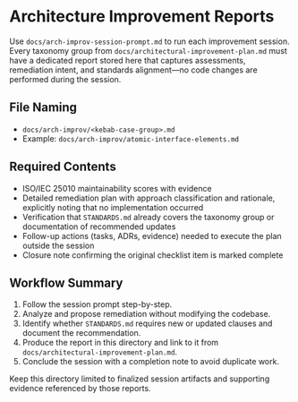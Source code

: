 # Architecture Improvement Reports

Use `docs/arch-improv-session-prompt.md` to run each improvement session. Every taxonomy group from `docs/architectural-improvement-plan.md` must have a dedicated report stored here that captures assessments, remediation intent, and standards alignment—no code changes are performed during the session.

## File Naming
- `docs/arch-improv/<kebab-case-group>.md`
- Example: `docs/arch-improv/atomic-interface-elements.md`

## Required Contents
- ISO/IEC 25010 maintainability scores with evidence
- Detailed remediation plan with approach classification and rationale, explicitly noting that no implementation occurred
- Verification that `STANDARDS.md` already covers the taxonomy group or documentation of recommended updates
- Follow-up actions (tasks, ADRs, evidence) needed to execute the plan outside the session
- Closure note confirming the original checklist item is marked complete

## Workflow Summary
1. Follow the session prompt step-by-step.
2. Analyze and propose remediation without modifying the codebase.
3. Identify whether `STANDARDS.md` requires new or updated clauses and document the recommendation.
4. Produce the report in this directory and link to it from `docs/architectural-improvement-plan.md`.
5. Conclude the session with a completion note to avoid duplicate work.

Keep this directory limited to finalized session artifacts and supporting evidence referenced by those reports.
